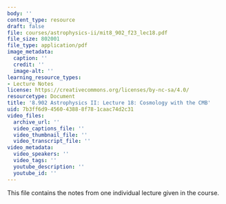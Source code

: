 ```yaml
---
body: ''
content_type: resource
draft: false
file: courses/astrophysics-ii/mit8_902_f23_lec18.pdf
file_size: 802001
file_type: application/pdf
image_metadata:
  caption: ''
  credit: ''
  image-alt: ''
learning_resource_types:
- Lecture Notes
license: https://creativecommons.org/licenses/by-nc-sa/4.0/
resourcetype: Document
title: '8.902 Astrophysics II: Lecture 18: Cosmology with the CMB'
uid: 7b3ff6d9-4560-4388-8f78-1caac74d2c31
video_files:
  archive_url: ''
  video_captions_file: ''
  video_thumbnail_file: ''
  video_transcript_file: ''
video_metadata:
  video_speakers: ''
  video_tags: ''
  youtube_description: ''
  youtube_id: ''
---
```

This file contains the notes from one individual lecture given in the course.